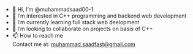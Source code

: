 - 👋 Hi, I’m @muhammadsaad00-1
- 👀 I’m interested in C++ programming and backend web development
- 🌱 I’m currently learning full stack web deelopment
- 💞️ I’m looking to collaborate on projects on basis of C++
- 📫 How to reach me  
Contact me at: muhammad.saadfast@gmail.com

